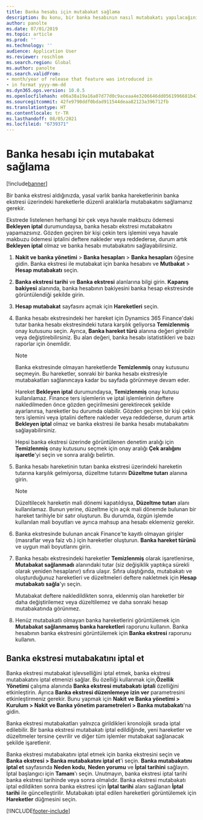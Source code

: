 ```yaml
---
title: Banka hesabı için mutabakat sağlama
description: Bu konu, bir banka hesabının nasıl mutabakatı yapılacağını açıklar.
author: panolte
ms.date: 07/01/2019
ms.topic: article
ms.prod: ''
ms.technology: ''
audience: Application User
ms.reviewer: roschlom
ms.search.region: Global
ms.author: panolte
ms.search.validFrom:
- month/year of release that feature was introduced in
- in format yyyy-mm-dd
ms.dyn365.ops.version: 10.0.5
ms.openlocfilehash: e06a38a19a16a07d77d0c9aceaa4e3206646dd0561996681b417b785058f3938
ms.sourcegitcommit: 42fe9790ddf0bdad911544deaa82123a396712fb
ms.translationtype: HT
ms.contentlocale: tr-TR
ms.lasthandoff: 08/05/2021
ms.locfileid: "6739371"
---
```

# <a name="reconcile-a-bank-account"></a>Banka hesabı için mutabakat sağlama

[!include[banner](../includes/banner.md)]

Bir banka ekstresi aldığınızda, yasal varlık banka hareketlerinin banka ekstresi üzerindeki hareketlerle düzenli aralıklarla mutabakatını sağlamanız gerekir.

Ekstrede listelenen herhangi bir çek veya havale makbuzu ödemesi **Bekleyen iptal** durumundaysa, banka hesabı ekstresi mutabakatını yapamazsınız. Gözden geçiren bir kişi çekin ters işlemini veya havale makbuzu ödemesi iptalini deftere nakleder veya reddederse, durum artık **Bekleyen iptal** olmaz ve banka hesabı mutabakatını sağlayabilirsiniz.

1.  **Nakit ve banka yönetimi** \> **Banka hesapları** \> **Banka hesapları** öğesine gidin. Banka ekstresi ile mutabakat için banka hesabını ve **Mutbakat** > **Hesap mutabakatı** seçin.

2.  **Banka ekstresi tarihi** ve **Banka ekstresi** alanlarına bilgi girin. **Kapanış bakiyesi** alanında, banka hesabının bakiyesini banka hesap ekstresinde görüntülendiği şekilde girin.

3.  **Hesap mutabakat** sayfasını açmak için **Hareketleri** seçin.

4.  Banka hesabı ekstresindeki her hareket için Dynamics 365 Finance'daki tutar banka hesabı ekstresindeki tutara karşılık geliyorsa **Temizlenmiş** onay kutusunu seçin. Ayrıca, **Banka hareket türü** alanına değeri girebilir veya değiştirebilirsiniz. Bu alan değeri, banka hesabı istatistikleri ve bazı raporlar için önemlidir.
    

    > [!NOTE]
    > <P>Banka ekstresinde olmayan hareketlerde <STRONG>Temizlenmiş</STRONG> onay kutusunu seçmeyin. Bu hareketler, sonraki bir banka hesabı ekstresiyle mutabakatları sağlanıncaya kadar bu sayfada görünmeye devam eder.</P>
    > <P>Hareket <STRONG>Bekleyen iptal</STRONG> durumundaysa, <STRONG>Temizlenmiş</STRONG> onay kutusu kullanılamaz. Finance ters işlemlerin ve iptal işlemlerinin deftere nakledilmeden önce gözden geçirilmesini gerektirecek şekilde ayarlanırsa, hareketler bu durumda olabilir. Gözden geçiren bir kişi çekin ters işlemini veya iptalini deftere nakleder veya reddederse, durum artık <STRONG>Bekleyen iptal</STRONG> olmaz ve banka ekstresi ile banka hesabı mutabakatını sağlayabilirsiniz.</P>

    
    Hepsi banka ekstresi üzerinde görüntülenen denetim aralığı için **Temizlenmiş** onay kutusunu seçmek için onay aralığı **Çek aralığını işaretle**'yi seçin ve sonra aralığı belirtin.

5.  Banka hesabı hareketinin tutarı banka ekstresi üzerindeki hareketin tutarına karşılık gelmiyorsa, düzeltme tutarını **Düzeltme tutarı** alanına girin.
    

    > [!NOTE]
    > <P>Düzeltilecek hareketin mali dönemi kapatıldıysa, <STRONG>Düzeltme tutarı</STRONG> alanı kullanılamaz. Bunun yerine, düzeltme için açık mali dönemde bulunan bir hareket tarihiyle bir satır oluşturun. Bu durumda, özgün işlemde kullanılan mali boyutları ve ayrıca mahsup ana hesabı eklemeniz gerekir.</P>



6.  Banka ekstresinde bulunan ancak Finance'te kayıtlı olmayan girişler (masraflar veya faiz vb.) için hareketler oluşturun. **Banka hareket türünü** ve uygun mali boyutlarını girin.

7.  Banka hesabı ekstresindeki hareketler **Temizlenmiş** olarak işaretlenirse, **Mutabakat sağlanmadı** alanındaki tutar (siz değişiklik yaptıkça sürekli olarak yeniden hesaplanır) sıfıra ulaşır. Sıfıra ulaştığında, mutabakatı ve oluşturduğunuz hareketleri ve düzeltmeleri deftere nakletmek için **Hesap mutabakatı sağla**'yı seçin.
    
    Mutabakat deftere nakledildikten sonra, eklenmiş olan hareketler bir daha değiştirilemez veya düzeltilemez ve daha sonraki hesap mutabakatında görünmez.

8.  Henüz mutabakatlı olmayan banka hareketlerini görüntülemek için **Mutabakat sağlanmamış banka hareketleri** raporunu kullanın. Banka hesabının banka ekstresini görüntülemek için **Banka ekstresi** raporunu kullanın.

## <a name="cancel-bank-statement-reconciliation"></a>Banka ekstresi mutabakatını iptal et 

Banka ekstresi mutabakat işlevselliğini iptal etmek, banka ekstresi mutabakatını iptal etmenizi sağlar. Bu özelliği kullanmak için,**Özellik Yönetimi** çalışma alanında **Banka ekstresi mutabakatı iptali** özelliğini etkinleştirin. Ayrıca **Banka ekstresi düzenlemeye izin ver** parametresini etkinleştirmeniz gerekir. Bunu yapmak için **Nakit ve Banka yönetimi > Kurulum > Nakit ve Banka yönetim parametreleri > Banka mutabakatı**'na gidin.
 
Banka ekstresi mutabakatları yalnızca girildikleri kronolojik sırada iptal edilebilir. Bir banka ekstresi mutabakatı iptal edildiğinde, yeni hareketler ve düzeltmeler tersine çevrilir ve diğer tüm işlemler mutabakat sağlanacak şekilde işaretlenir.
 
Banka ekstresi mutabakatını iptal etmek için banka ekstresini seçin ve **Banka ekstresi > Banka mutabakatını iptal et**'i seçin. **Banka mutabakatını iptal et** sayfasında **Neden kodu**, **Neden yorumu** ve **İptal tarihini** sağlayın. İptal başlangıcı için **Tamam**'ı seçin. Unutmayın, banka ekstresi iptal tarihi banka ekstresi tarihinde veya sonra olmalıdır. Banka ekstresi mutabakatı iptal edildikten sonra banka ekstresi için **İptal tarihi** alanı sağlanan **İptal tarihi** ile güncelleştirilir. Mutabakatı iptal edilen hareketleri görüntülemek için **Hareketler** düğmesini seçin.


[!INCLUDE[footer-include](../../includes/footer-banner.md)]